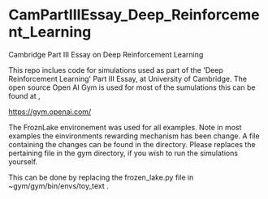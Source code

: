 # CamPartIIIEssay_Deep_Reinforcement_Learning
Cambridge Part III Essay on Deep Reinforcement Learning

This repo inclues code for simulations used as part of the 'Deep Reinforcement Learning' Part III Essay, 
at University of Cambridge. The open source Open AI Gym is used for most of the sumulations this can be found at ,

https://gym.openai.com/

The FroznLake environement was used for all examples. Note in most examples the einvironments rewarding mechanism has been change. A file containing the changes can be found in the directory. Please replaces the pertaining file 
in the gym directory, if you wish to run the simulations yourself.

This can be done by replacing the frozen_lake.py file in ~gym/gym/bin/envs/toy_text .
